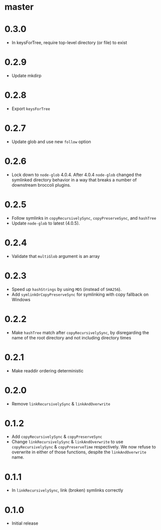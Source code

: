 # master

# 0.3.0

* In keysForTree, require top-level directory (or file) to exist

# 0.2.9

* Update mkdirp

# 0.2.8

* Export `keysForTree`

# 0.2.7

* Update glob and use new `follow` option

# 0.2.6

* Lock down to `node-glob` 4.0.4. After 4.0.4 `node-glob` changed the symlinked directory
  behavior in a way that breaks a number of downstream broccoli plugins.

# 0.2.5

* Follow symlinks in `copyRecursivelySync`, `copyPreserveSync`, and `hashTree`
* Update `node-glob` to latest (4.0.5).

# 0.2.4

* Validate that `multiGlob` argument is an array

# 0.2.3

* Speed up `hashStrings` by using `MD5` (instead of `SHA256`).
* Add `symlinkOrCopyPreserveSync` for symlinking with copy fallback on Windows

# 0.2.2

* Make `hashTree` match after `copyRecursivelySync`, by disregarding the
  name of the root directory and not including directory times

# 0.2.1

* Make readdir ordering deterministic

# 0.2.0

* Remove `linkRecursivelySync` & `linkAndOverwrite`

# 0.1.2

* Add `copyRecursivelySync` & `copyPreserveSync`
* Change `linkRecursivelySync` & `linkAndOverwrite` to use
  `copyRecursivelySync` & `copyPreserveTime` respectively. We now refuse
  to overwrite in either of those functions, despite the `linkAndOverwrite`
  name.

# 0.1.1

* In `linkRecursivelySync`, link (broken) symlinks correctly

# 0.1.0

* Initial release
